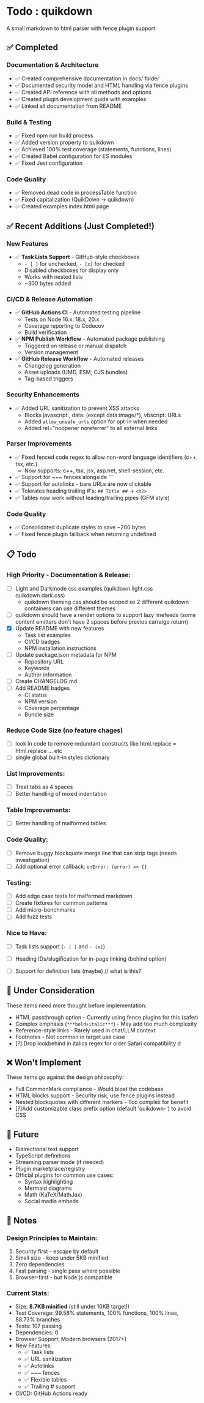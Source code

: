 # Todo : quikdown

A small markdown to html parser with fence plugin support


## ✅ Completed

### Documentation & Architecture
* ✅ Created comprehensive documentation in docs/ folder
* ✅ Documented security model and HTML handling via fence plugins
* ✅ Created API reference with all methods and options
* ✅ Created plugin development guide with examples
* ✅ Linked all documentation from README

### Build & Testing
* ✅ Fixed npm run build process
* ✅ Added version property to quikdown
* ✅ Achieved 100% test coverage (statements, functions, lines)
* ✅ Created Babel configuration for ES modules
* ✅ Fixed Jest configuration

### Code Quality
* ✅ Removed dead code in processTable function
* ✅ Fixed capitalization (QuikDown → quikdown)
* ✅ Created examples index.html page


## ✅ Recent Additions (Just Completed!)

### New Features
* ✅ **Task Lists Support** - GitHub-style checkboxes
  - `- [ ]` for unchecked, `- [x]` for checked
  - Disabled checkboxes for display only
  - Works with nested lists
  - ~300 bytes added

### CI/CD & Release Automation
* ✅ **GitHub Actions CI** - Automated testing pipeline
  - Tests on Node 16.x, 18.x, 20.x
  - Coverage reporting to Codecov
  - Build verification
* ✅ **NPM Publish Workflow** - Automated package publishing
  - Triggered on release or manual dispatch
  - Version management
* ✅ **GitHub Release Workflow** - Automated releases
  - Changelog generation
  - Asset uploads (UMD, ESM, CJS bundles)
  - Tag-based triggers

### Security Enhancements
* ✅ Added URL sanitization to prevent XSS attacks
  - Blocks javascript:, data: (except data:image/*), vbscript: URLs
  - Added `allow_unsafe_urls` option for opt-in when needed
  - Added rel="noopener noreferrer" to all external links

### Parser Improvements  
* ✅ Fixed fenced code regex to allow non-word language identifiers (c++, tsx, etc.)
  - Now supports: c++, tsx, jsx, asp.net, shell-session, etc.
* ✅ Support for ~~~ fences alongside ```
* ✅ Support for autolinks - bare URLs are now clickable
* ✅ Tolerates heading trailing #'s: `## Title ##` → `<h2>`
* ✅ Tables now work without leading/trailing pipes (GFM style)

### Code Quality
* ✅ Consolidated duplicate styles to save ~200 bytes
* ✅ Fixed fence plugin fallback when returning undefined


## 📋 Todo

### High Priority - Documentation & Release:
* [ ] Light and Darkmode css examples (quikdown.light.css quikdown.dark.css)
  - quikdown theming css should be scoped so 2 different quikdown containers can use different themes
* [ ] quikdown should have a render options to support lazy linefeeds (some content emitters don't have 2 spaces before previos carraige return)
* [x] Update README with new features
  - Task list examples
  - CI/CD badges
  - NPM installation instructions
* [ ] Update package.json metadata for NPM
  - Repository URL
  - Keywords
  - Author information
* [ ] Create CHANGELOG.md
* [ ] Add README badges
  - CI status
  - NPM version
  - Coverage percentage
  - Bundle size

### Reduce Code Size (no feature chages)
* [ ] look in code to remove redundant constructs like html.replace = html.replace ... etc
* [ ] single global built-in styles dictionary

### List Improvements:
* [ ] Treat tabs as 4 spaces
* [ ] Better handling of mixed indentation

### Table Improvements:
* [ ] Better handling of malformed tables

### Code Quality:
* [ ] Remove buggy blockquote merge line that can strip tags (needs investigation)
* [ ] Add optional error callback: `onError: (error) => {}`

### Testing:
* [ ] Add edge case tests for malformed markdown
* [ ] Create fixtures for common patterns
* [ ] Add micro-benchmarks
* [ ] Add fuzz tests 

### Nice to Have:
* [ ] Task lists support (`- [ ]` and `- [x]`)
* [ ] Heading IDs/slugification for in-page linking (behind option)
* [ ] Support for definition lists (maybe) // what is this?


## 🤔 Under Consideration

These items need more thought before implementation:

* HTML passthrough option - Currently using fence plugins for this (safer)
* Complex emphasis (`***bold+italic***`) - May add too much complexity
* Reference-style links - Rarely used in chat/LLM context
* Footnotes - Not common in target use case
* [?] Drop lookbehind in italics regex for older Safari compatibility
d

## ❌ Won't Implement

These items go against the design philosophy:

* Full CommonMark compliance - Would bloat the codebase
* HTML blocks support - Security risk, use fence plugins instead
* Nested blockquotes with different markers - Too complex for benefit
* [?]Add customizable class prefix option (default 'quikdown-') to avoid CSS 

## 🔮 Future

* Bidirectional text support
* TypeScript definitions
* Streaming parser mode (if needed)
* Plugin marketplace/registry
* Official plugins for common use cases:
  - Syntax highlighting
  - Mermaid diagrams
  - Math (KaTeX/MathJax)
  - Social media embeds


## 📝 Notes

### Design Principles to Maintain:
1. Security first - escape by default
2. Small size - keep under 5KB minified
3. Zero dependencies
4. Fast parsing - single pass where possible
5. Browser-first - but Node.js compatible

### Current Stats:
- Size: **8.7KB minified** (still under 10KB target!)
- Test Coverage: 99.58% statements, 100% functions, 100% lines, 88.73% branches
- Tests: 107 passing
- Dependencies: 0
- Browser Support: Modern browsers (2017+)
- New Features: 
  - ✅ Task lists
  - ✅ URL sanitization
  - ✅ Autolinks
  - ✅ ~~~ fences
  - ✅ Flexible tables
  - ✅ Trailing # support
- CI/CD: GitHub Actions ready
